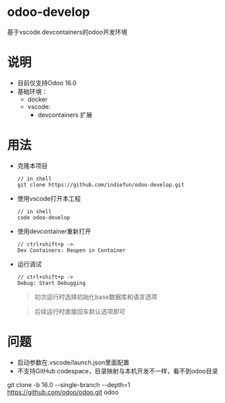 # odoo-develop
基于vscode.devcontainers的odoo开发环境

# 说明
* 目前仅支持Odoo 16.0
* 基础环境：
    * docker
    * vscode:
        * devcontainers 扩展

# 用法
* 克隆本项目
    ```
    // in shell
    git clone https://github.com/indiefun/odoo-develop.git
    ```
* 使用vscode打开本工程
    ```
    // in shell
    code odoo-develop
    ```
* 使用devcontainer重新打开
    ```
    // ctrl+shift+p ->
    Dev Containers: Reopen in Container
    ```
* 运行调试
    ```
    // ctrl+shift+p ->
    Debug: Start Debugging
    ```
    > 初次运行时选择初始化base数据库和语言选项

    > 后续运行时直接回车默认选项即可

# 问题
* 启动参数在.vscode/launch.json里面配置
* 不支持GitHub codespace，目录映射与本机开发不一样，看不到odoo目录


git clone -b 16.0 --single-branch --depth=1 https://github.com/odoo/odoo.git odoo

